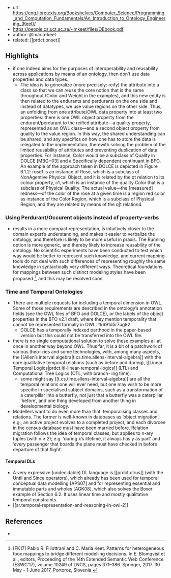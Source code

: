 
- url: https://eng.libretexts.org/Bookshelves/Computer_Science/Programming_and_Computation_Fundamentals/An_Introduction_to_Ontology_Engineering_(Keet)/
- https://people.cs.uct.ac.za/~mkeet/files/OEbook.pdf
- author: @maria-keet
- related: [[prdct.onset]]

## Highlights

- if one indeed aims for the purposes of interoperability and reusability across applications by means of an ontology, then don’t use data properties and data types.
  - The idea is to generalize (more precisely: reify) the attribute into a class so that we can reuse the core notion that is the same throughout (Color and Weight in the examples), and this new entity is then related to the endurants and perdurants on the one side and instead of datatypes, we use value regions on the other side. Thus, an unfolding from one attribute/OWL data property into at least two properties: there is one OWL object property from the endurant/perdurant to the reified attribute—a quality property, represented as an OWL class—and a second object property from quality to the value region. In this way, the shared understanding can be shared, and any specifics on how one has to store the data is relegated to the implementation, therewith solving the problem of the limited reusability of attributes and preventing duplication of data properties. For instance, Color would be a subclass of Quality in DOLCE [MBG+03] and a Specifically dependent continuant in BFO. An example of the approach taken in DOLCE is depicted in Figure 6.1.2: rose1 is an instance of Rose, which is a subclass of NonAgentive Physical Object, and it is related by the qt relation to its colour property, c1, which is an instance of the quality Color that is a subclass of Physical Quality. The actual value—the [measured] redness—of the color of the rose at a given time is a region red color as instance of the Color Region, which is a subclass of Physical Region, and they are related by means of the q|t relation4.

### Using Perdurant/Occurent objects instead of property-verbs

- results in a more compact representation, is intuitively closer to the domain expert’s understanding, and makes it easier to verbalize the ontology, and therefore is likely to be more useful in praxis. The Running option is more generic, and thereby likely to increase reusability of the ontology. No scientific experiments have been conducted to test which way would be better to represent such knowledge, and current mapping tools do not deal with such differences of representing roughly the same knowledge in syntactically very different ways. Theoretical foundations for mappings between such distinct modeling styles have been proposed [^FK17], and this may be resolved soon.

### Time and Temporal Ontologies

- There are multiple requests for including a temporal dimension in OWL. Some of those requirements are described in the ontology’s annotation fields (see the OWL files of BFO and DOLCE), or the labels of the object properties in the BFO v2.1 draft, where they mention temporality that cannot be represented formally in OWL: ^k691d5r7ug82
  - DOLCE has a temporally indexed parthood in the paper-based version but this could not be transferred into the OWL file.
- there is no single computational solution to solve these examples all at once in another way beyond OWL. Thus far, it is a bit of a patchwork of various theo- ries and some technologies, with, among many aspects, the [[Allen’s interval algebra|t.cs.time.allens-interval-algebra]] with the core qualitative temporal relations (such as before and during), [[Linear Temporal Logics|prdct.ltl-linear-temporal-logics]] (LTL) and Computational Tree Logics (CTL, with branch- ing time). 
  - some might say [[t.cs.time.allens-interval-algebra]] are all the temporal relations one will ever need, but one may wish to be more specific in specialised subject domains, such as a transformation of a caterpillar into a butterfly, not just that a butterfly was a caterpillar ‘before’, and one thing developed from another thing in developmental biology.
- Modellers want to do even more than that: temporalising classes and relations. The former is well-known in databases as ‘object migration’; e.g., an active project evolves to a completed project, and each divorcee in the census database must have been married before. Relation migration follows the idea of temporal classes, but applies to n-ary tuples (with n ≥ 2); e.g. ‘during x’s lifetime, it always has y as part’ and ‘every passenger that boards the plane must have checked in before departure of that flight’.


#### Temporal DLs

- A very expressive (undecidable) DL language is [[prdct.dlrus]] (with the Until and Since operators), which already has been used for temporal conceptual data modelling [APS07] and for representing essential and immutable parts and wholes [AGK08], which also solves the Boxer example of Section 6.2. It uses linear time and mostly qualitative temporal constraints.
- [[ar.temporal-representation-and-reasoning-in-owl-2]]


## References

[^FK17]: [FK17] Pablo R. Fillottrani and C. Maria Keet. Patterns for heterogeneous tbox mappings to bridge different modelling decisions. In E. Blomqvist et al., editors, Proceeding of the 14th Extended Semantic Web Conference (ESWC’17), volume 10249 of LNCS, pages 371–386. Springer, 2017. 30 May - 1 June 2017, Portoroz, Slovenia.
- 
